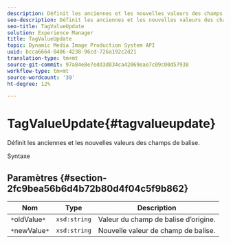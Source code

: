 ```yaml
---
description: Définit les anciennes et les nouvelles valeurs des champs de balise.
seo-description: Définit les anciennes et les nouvelles valeurs des champs de balise.
seo-title: TagValueUpdate
solution: Experience Manager
title: TagValueUpdate
topic: Dynamic Media Image Production System API
uuid: bcca6664-0406-4238-96cd-726a192c2d21
translation-type: tm+mt
source-git-commit: 97a84e8e7edd3d834ca42069eae7c09c00d57938
workflow-type: tm+mt
source-wordcount: '39'
ht-degree: 12%

---
```



# TagValueUpdate{#tagvalueupdate}

Définit les anciennes et les nouvelles valeurs des champs de balise.

Syntaxe

## Paramètres {#section-2fc9bea56b6d4b72b80d4f04c5f9b862}

| Nom | Type | Description |
|---|---|---|
| `*`oldValue`*` | `xsd:string` | Valeur du champ de balise d’origine. |
| `*`newValue`*` | `xsd:string` | Nouvelle valeur de champ de balise. |

